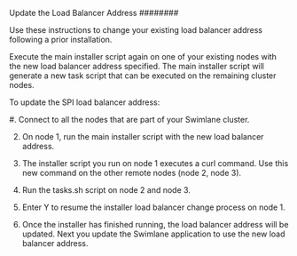 Update the Load Balancer Address
########

Use these instructions to change your existing load balancer address
following a prior installation.

Execute the main installer script again on one of your existing nodes
with the new load balancer address specified. The main installer script
will generate a new task script that can be executed on the remaining
cluster nodes.

To update the SPI load balancer address:

#. Connect to all the nodes that are part of your Swimlane cluster.

2. On node 1, run the main installer script with the new load balancer
   address.

3. The installer script you run on node 1 executes a curl command. Use
   this new command on the other remote nodes (node 2, node 3).

4. Run the tasks.sh script on node 2 and node 3.

5. Enter Y to resume the installer load balancer change process on node
   1.

6. Once the installer has finished running, the load balancer address
   will be updated. Next you update the Swimlane application to use the
   new load balancer address.
